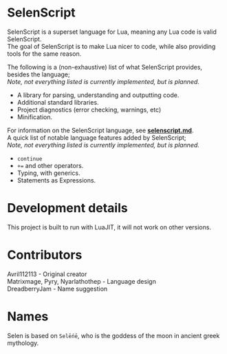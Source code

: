 # SelenScript
SelenScript is a superset language for Lua, meaning any Lua code is valid SelenScript.  
The goal of SelenScript is to make Lua nicer to code, while also providing tools for the same reason.  

The following is a (non-exhaustive) list of what SelenScript provides, besides the language;  
*Note, not everything listed is currently implemented, but is planned.*
- A library for parsing, understanding and outputting code.  
- Additional standard libraries.  
- Project diagnostics (error checking, warnings, etc)  
- Minification.  

For information on the SelenScript language, see **[selenscript.md](selenscript.md)**.  
A quick list of notable language features added by SelenScript;  
*Note, not everything listed is currently implemented, but is planned.*
-  `continue`  
-  `+=` and other operators.  
-  Typing, with generics.  
-  Statements as Expressions.  


# Development details
This project is built to run with LuaJIT, it will not work on other versions.  


# Contributors
Avril112113 - Original creator  
Matrixmage, Pyry, Nyarlathothep - Language design  
DreadberryJam - Name suggestion  


# Names
Selen is based on `Selḗnē`, who is the goddess of the moon in ancient greek mythology.  
